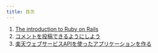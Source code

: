 ```yaml
---
title: 目次
---
```


1. [The introduction to Ruby on Rails](./introduction_rails.html)
2. [コメントを投稿できるようにしよう](./adding_comments.html)
3. [楽天ウェブサービスAPIを使ったアプリケーションを作る](./rails_with_rws_api.html)
